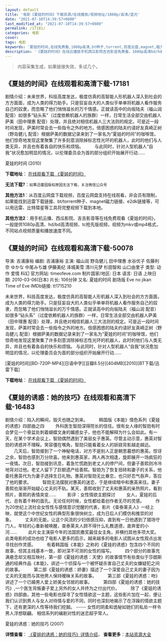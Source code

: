 ```yaml
---
layout: default
title: '电影《夏娃的时间》下载资源/在线播放/视频地址/1080p/高清/蓝光'
date: "2021-07-10T14:39:57+0800"
last_modified_at: "2021-07-10T14:39:57+0800"
permalink: /17181/
categories: 电影
cover:
tags: 电影
keywords: '夏娃的时间,在线免费看,1080p高清,bt种子,torrent,百度云盘,magnet,磁力链,迅雷下载资源'
description: '《夏娃的时间》在线云播放手机西瓜影院吉吉影音免费看，1080p高清bd/hd未删减完整版和tc抢先枪版，mkv/mp4格式，附带bt/torrent种子、magnet/磁力链、百度云盘、网盘资源迅雷下载链接'
---
```


>内容采集生成，如果链接失效，多试几个。


## 《夏娃的时间》在线观看和高清下载-17181

剧情介绍：未来世界，科技高度发达，极度仿真的高智能人形机器人深入到社会的方方面面，成为人类的得力助手。只是狂妄自大的人类似乎单单将机器人看作服务自己的奴隶，而忽略了他们悄悄滋长的万千情感。正就读高中的向坂陆夫（福山润 配音）如很多“钻头系”（过度依赖机器人的族群）一样，日常生活全部交由机器人萨美（田中理惠 配音）处理，并且绝对相信机器人三大法则的规定。可是近一段时间发现，萨美时常会去一些指令之外的地方。倍感困惑的陆夫约请好友真崎正树（野岛健儿 配音）根据萨美的数据记录来到了一家名为“夏娃的时间”的咖啡馆，他们惊奇地发现这里聚集了许多刻意消除掉标志性光环的机器人，此时的他们与人类无异，并且也有着各自的快乐和烦恼。   　　与此同时，针对人型机器人“自我”状况愈加明显的情况，以伦理委员会为首的部分组织开始展开行动……


夏娃的时间 (2010)

**下载地址**： [在线观看下载 《夏娃的时间》](https://www.btbtdy.me/btdy/dy3709.html) 


**无法下载?**：`如果迅雷因版权原因无法下载，关注微信公众号 `

**其他方法1**：从百度云网盘下载视频，百度云网盘支持在线观看，非会员有限制，如果能找到迅雷下载链接、bt/torrent种子、magnet磁力链接、e2dk链接等，可以用迅雷、比特彗星等工具将完整视频下载到本地。

**其他方法2**：用手机云播、西瓜影院、吉吉影音等在线免费观看《夏娃的时间》，一般提供1080p高清、hd/bd高清视频、tc抢先版视频，视频为mkv或mp4格式，不同站点视频质量和播放速度不同。


## 《夏娃的时间》在线观看和高清下载-50078

导演: 吉浦康裕 编剧: 吉浦康裕 主演: 福山润 野岛健儿 田中理惠 水谷优子 佐藤利奈 ゆかな 中尾みち雄 伊藤美纪 泽城美雪 清川元梦 杉田智和 山口由里子 类型: 动作 爱情 科幻 官方网站: timeofeve.com 制片国家/地区: 日本 语言: 日语 上映日期: 2010-03-06(日本) 片长: 106分钟 又名: 夏娃的时间 剧场版 Eve no jikan Time of Eve IMDb链接: tt1715210

未来世界，科技高度发达，极度仿真的高智能人形机器人深入到社会的方方面面，成为人类的得力助手。只是狂妄自大的人类似乎单单将机器人看作服务自己的奴隶，而忽略了他们悄悄滋长的万千情感。正就读高中的向坂陆夫（福山润 配音）如很多“钻头系”（过度依赖机器人的族群）一样，日常生活全部交由机器人萨美（田中理惠 配音）处理，并且绝对相信机器人三大法则的规定。可是近一段时间发现，萨美时常会去一些指令之外的地方。倍感困惑的陆夫约请好友真崎正树（野岛健儿 配音）根据萨美的数据记录来到了一家名为“夏娃的时间”的咖啡馆，他们惊奇地发现这里聚集了许多刻意消除掉标志性光环的机器人，此时的他们与人类无异，并且也有着各自的快乐和烦恼。 与此同时，针对人型机器人“自我”状况愈加明显的情况，以伦理委员会为首的部分组织开始展开行动……


[夏娃的时间][BD-720P-MP4][日语中字][豆瓣8.5分][404MB][2010][BT下载/迅雷下载]

**下载地址**： [在线观看下载 《夏娃的时间》](https://www.btdx8.com/torrent/time_of_eve_2010.html) 


## 《夏娃的诱惑：她的技巧》在线观看和高清下载-16483

剧情介绍：陷入的瞬间，毁灭也随之到来。  　　韩国版《本能》情色系列《夏娃的诱惑》四部曲之四  　　外科医生智勋深得院长的信任。很有女人缘的智勋有时会梦见一个骨盆处刺着蝴蝶文身的媚惑女子，他也不能解释为什么会如此。有一天，在某个学术会议上，智勋偶然遇到了美丽女子惠英。尽管主动示意，惠英对智勋的诱惑并不理睬。笑容僵在嘴角，智勋只能看着女人的妖娆背影越走越远。  　　几天后，智勋接到了一个神秘电话，对方不是别人正是朝思暮想的惠英。惊讶之余，智勋也感到万分欣喜。他来到惠英家，两人再次相逢，旋即展开一场疯狂的一夜情。次日，智勋接到讯息，着急忙慌跑到老丈人的停尸间，但妻子善熙则冷冷地背对过他。老丈人留下了巨额遗产给善熙。智勋为了恢复扭转和妻子的关系，他委托惠英代为为妻子选择生日礼物。惠英对智勋无比眷恋，也只好忍气吞声，答应了他的要求。  　　智勋无法摆脱对惠英的迷恋，于是继续暗中和惠英来往。妻子善熙也渐渐开始疑心丈夫的不轨。某天，善熙收到了丈夫和惠英的亲热照片。看到照片，善熙的表情突变……  　　影评：女性情欲主题探讨  　　女人，夏娃的后代，总有着千种的面孔。无论任何时候，女性都给着创作者无尽的灵感。  　　作为20世纪上流社会女性性与感情意识觉醒的代表，影片《查泰莱夫人》一经上映，就使这个中世纪女性的典型形象很快树立，成为日后人们模仿和推崇的对象。  　　丈夫的无能，让这个风流的少妇倍感压抑，直到有一日他遇到了猎场守门人，年轻的心重新被唤醒，查泰莱夫人顾不得什么礼教道德，直奔爱的小河……  　　此片女主演获今年的法国凯撒奖最佳女主角，并横扫其他多项大奖。此类电影的成功也给了电影人更多的启示，越来越多的电影人试图从女性观点出发寻找创作灵感。  　　有着韩国版《本能》之称的《夏娃的诱惑》包含四个不同的故事，但其主线基本一致，即对深不可测的女性的描写。  　　四个部分的故事充满悬念却又相互映衬，第一部《夏娃的诱惑：天使》的故事情节有些类似于莎朗斯通的经典作品《本能》，讲述一个侦探与一个被怀疑杀害自己丈夫的女嫌疑犯之间的故事。  　　第二部《夏娃的诱惑：娇妻》描述了一个深爱自己丈夫的妻子因为丈夫的无能而与其他男人保持暧昧关系的故事。  　　第三部《夏娃的诱惑：吻》讲述了一个已婚男人爱上娇美女邻居的故事。  　　第四部《夏娃的诱惑：她的技巧》,一个医生背叛妻子爱上另外的女人并终为之付出代价。  　　除了《夏娃的诱惑》四部曲，其他一些电影也探寻了女性情欲这一主题，这些影片加在一起，便让我们认识到男人与女人对待情与爱的不同，同时也深刻地揭示了在浮躁的情欲主题下，还有更深的人性等待我们挖掘。 ----- 女性的阴柔和诡秘如她们的私处一样令男人浮想联翩。 相信系列的编剧对性的迷恋超乎常人。


夏娃的诱惑：她的技巧 (2007)

**详情查看**： [《夏娃的诱惑：她的技巧》详情介绍](/movie/16483/)， **查看更多**：[本站资源大全](/movie/t/all/)

